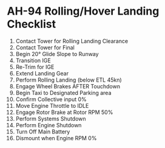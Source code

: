 # AH-94 Rolling/Hover Landing Checklist

1. Contact Tower for Rolling Landing Clearance
2. Contact Tower for Final
3. Begin 20° Glide Slope to Runway
4. Transition IGE
5. Re-Trim for IGE
6. Extend Landing Gear
7. Perform Rolling Landing (below ETL 45kn)
8. Engage Wheel Brakes AFTER Touchdown
9. Begin Taxi to Designated Parking area
10. Confirm Collective input 0%
11. Move Engine Throttle to IDLE
12. Engage Rotor Brake at Rotor RPM 50%
13. Perform Systems Shutdown
14. Perform Engine Shutdown
15. Turn Off Main Battery
16. Dismount when Engine RPM 0%

<br>
